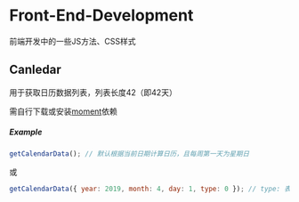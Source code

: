 # Front-End-Development
前端开发中的一些JS方法、CSS样式

## Canledar
用于获取日历数据列表，列表长度42（即42天）

需自行下载或安装[moment](http://momentjs.cn/ "moment.js中文网")依赖
##### Example
```js
getCalendarData(); // 默认根据当前日期计算日历，且每周第一天为星期日
```
或
```js
getCalendarData({ year: 2019, month: 4, day: 1, type: 0 }); // type: 表示每周第一天为星期日或星期一
```
